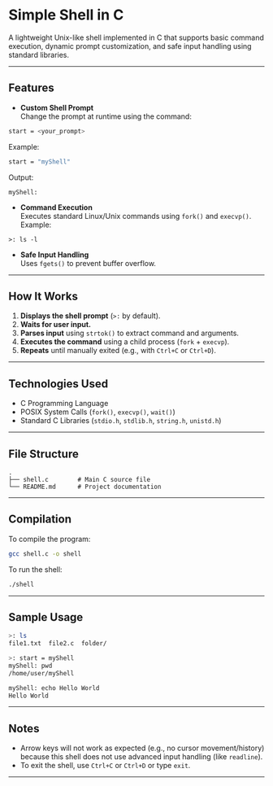 # Simple Shell in C

A lightweight Unix-like shell implemented in C that supports basic command execution, dynamic prompt customization, and safe input handling using standard libraries.

---

##  Features

-  **Custom Shell Prompt**  
  Change the prompt at runtime using the command:
  ```bash
  start = <your_prompt>
  ```
  Example:
  ```bash
  start = "myShell"
  ```
  Output:
  ```
  myShell:
  ```

-  **Command Execution**  
  Executes standard Linux/Unix commands using `fork()` and `execvp()`.  
  Example:
  ```
  >: ls -l
  ```

-  **Safe Input Handling**  
  Uses `fgets()` to prevent buffer overflow.

---

##  How It Works

1. **Displays the shell prompt** (`>:` by default).
2. **Waits for user input.**
3. **Parses input** using `strtok()` to extract command and arguments.
4. **Executes the command** using a child process (`fork` + `execvp`).
5. **Repeats** until manually exited (e.g., with `Ctrl+C` or `Ctrl+D`).

---

##  Technologies Used

- C Programming Language
- POSIX System Calls (`fork()`, `execvp()`, `wait()`)
- Standard C Libraries (`stdio.h`, `stdlib.h`, `string.h`, `unistd.h`)

---

##  File Structure

```
.
├── shell.c        # Main C source file
└── README.md      # Project documentation
```

---

##  Compilation

To compile the program:

```bash
gcc shell.c -o shell
```

To run the shell:

```bash
./shell
```

---

##  Sample Usage

```bash
>: ls
file1.txt  file2.c  folder/

>: start = myShell
myShell: pwd
/home/user/myShell

myShell: echo Hello World
Hello World
```

---
##  Notes

- Arrow keys will not work as expected (e.g., no cursor movement/history) because this shell does not use advanced input handling (like `readline`).
- To exit the shell, use `Ctrl+C` or `Ctrl+D` or type `exit`.

---